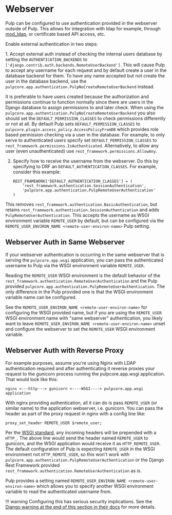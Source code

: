 

# Webserver

Pulp can be configured to use authentication provided in the webserver outside of Pulp. This allows
for integration with ldap for example, through [mod_ldap](https://httpd.apache.org/docs/2.4/mod/mod_ldap.html), or certificate based API access, etc.

Enable external authentication in two steps:

1\. Accept external auth instead of checking the internal users database by setting the
`AUTHENTICATION_BACKENDS` to `['django.contrib.auth.backends.RemoteUserBackend']`. This will
cause Pulp to accept any username for each request and by default create a user in the database
backend for them. To have any name accepted but not create the user in the database backend, use the
`pulpcore.app.authentication.PulpNoCreateRemoteUserBackend` instead.

It is preferable to have users created because the authorization and permissions continue to
function normally since there are users in the Django database to assign permissions to and later
check. When using the `pulpcore.app.authentication.PulpNoCreateRemoteUserBackend` you also should
set the `DEFAULT_PERMISSION_CLASSES` to check permissions differently or not at all. By default
Pulp sets `DEFAULT_PERMISSION_CLASSES` to `pulpcore.plugin.access_policy.AccessPolicyFromDB`
which provides role based permission checking via a user in the database. For example, to only serve
to authenticated users specify set `DEFAULT_PERMISSION_CLASSES` to
`rest_framework.permissions.IsAuthenticated`. Alternatively, to allow any user (even
unauthenticated) use `rest_framework.permissions.AllowAny`.

2. Specify how to receive the username from the webserver. Do this by specifying to DRF an
   `DEFAULT_AUTHENTICATION_CLASSES`. For example, consider this example:

   ```
   REST_FRAMEWORK['DEFAULT_AUTHENTICATION_CLASSES'] = (
       'rest_framework.authentication.SessionAuthentication',
       'pulpcore.app.authentication.PulpRemoteUserAuthentication'
   )
   ```

This removes `rest_framework.authentication.BasicAuthentication`, but retains
`rest_framework.authentication.SessionAuthentication` and adds
`PulpRemoteUserAuthentication`. This accepts the username as WSGI environment variable
`REMOTE_USER` by default, but can be configured via the
`REMOTE_USER_ENVIRON_NAME <remote-user-environ-name>` Pulp setting.



## Webserver Auth in Same Webserver

If your webserver authentication is occurring in the same webserver that is serving the
`pulpcore.app.wsgi` application, you can pass the authenticated username to Pulp via the WSGI
environment variable `REMOTE_USER`.

Reading the `REMOTE_USER` WSGI environment is the default behavior of the
`rest_framework.authentication.RemoteUserAuthentication` and the Pulp provided
`pulpcore.app.authentication.PulpRemoteUserAuthentication`. The only difference in the Pulp
provided one is that the WSGI environment variable name can be configured.

See the `REMOTE_USER_ENVIRON_NAME <remote-user-environ-name>` for configuring the WSGI provided
name, but if you are using the `REMOTE_USER` WSGI environment name with "same webserver"
authentication, you likely want to leave `REMOTE_USER_ENVIRON_NAME <remote-user-environ-name>`
unset and configure the webserver to set the `REMOTE_USER` WSGI environment variable.



## Webserver Auth with Reverse Proxy

For example purposes, assume you're using Nginx with LDAP authentication required and after
authenticating it reverse proxies your request to the gunicorn process running the pulpcore.app.wsgi
application. That would look like this:

```
nginx <---http---> gunicorn <----WSGI----> pulpcore.app.wsgi application
```

With nginx providing authentication, all it can do is pass `REMOTE_USER` (or similar name) to the
application webserver, i.e. gunicorn. You can pass the header as part of the proxy request in nginx
with a config line like:

```
proxy_set_header REMOTE_USER $remote_user;
```

Per the [WSGI standard](https://www.python.org/dev/peps/pep-0333/#environ-variables), any incoming
headers will be prepended with a `HTTP_`. The above line would send the header named
`REMOTE_USER` to gunicorn, and the WSGI application would receive it as `HTTP_REMOTE_USER`. The
default configuration of Pulp is expecting `REMOTE_USER` in the WSGI environment not
`HTTP_REMOTE_USER`, so this won't work with
`pulpcore.app.authentication.PulpRemoteUserAuthentication` or the Django Rest Framework provided
`rest_framework.authentication.RemoteUserAuthentication` as is.

Pulp provides a setting named `REMOTE_USER_ENVIRON_NAME <remote-user-environ-name>` which allows
you to specify another WSGI environment variable to read the authenticated username from.

!!! warning
Configuring this has serious security implications. See the [Django warning at the end of this
section in their docs](https://docs.djangoproject.com/en/4.2/howto/auth-remote-user/#configuration) for more details.

